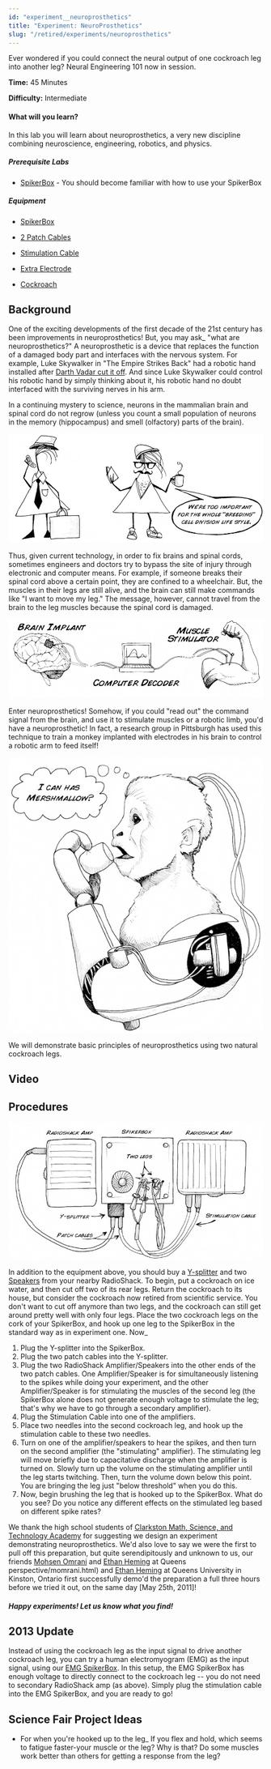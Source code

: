 ```yaml
---
id: "experiment__neuroprosthetics"
title: "Experiment: NeuroProsthetics"
slug: "/retired/experiments/neuroprosthetics"
---
```




Ever wondered if you could connect the neural output of one cockroach leg into
another leg? Neural Engineering 101 now in session.

**Time:**  45 Minutes

**Difficulty:**   Intermediate

#### What will you learn?

In this lab you will learn about neuroprosthetics, a very new discipline
combining neuroscience, engineering, robotics, and physics.

##### Prerequisite Labs

* [SpikerBox](spikerbox) - You should become familiar with how to use your SpikerBox

##### Equipment

* [SpikerBox](https://backyardbrains.com/products/spikerbox)

* [2 Patch Cables](https://backyardbrains.com/products/laptopcable)

* [Stimulation Cable](https://backyardbrains.com/products/stimulationcable)

* [Extra Electrode](https://backyardbrains.com/products/recordingelectrode)

* [Cockroach](https://backyardbrains.com/products/cockroaches)

## Background

One of the exciting developments of the first decade of the 21st century has
been improvements in neuroprosthetics! But, you may ask_ "what are
neuroprosthetics?" A neuroprosthetic is a device that replaces the function of
a damaged body part and interfaces with the nervous system. For example, Luke
Skywalker in "The Empire Strikes Back" had a robotic hand installed after
[Darth Vadar cut it off](https://www.youtube.com/watch?v=C-DeI3ohVbY). And
since Luke Skywalker could control his robotic hand by simply thinking about
it, his robotic hand no doubt interfaced with the surviving nerves in his arm.

In a continuing mystery to science, neurons in the mammalian brain and spinal
cord do not regrow (unless you count a small population of neurons in the
memory (hippocampus) and smell (olfactory) parts of the brain).

[ ![](./img/Exp9_hipsterneurons.jpeg)](./img/Exp9_hipsterneurons.jpeg)

Thus, given current technology, in order to fix brains and spinal cords,
sometimes engineers and doctors try to bypass the site of injury through
electronic and computer means. For example, if someone breaks their spinal
cord above a certain point, they are confined to a wheelchair. But, the
muscles in their legs are still alive, and the brain can still make commands
like "I want to move my leg." The message, however, cannot travel from the
brain to the leg muscles because the spinal cord is damaged.

[ ![](./img/Exp9_fig2.jpeg)](./img/Exp9_fig2.jpeg)

Enter neuroprosthetics! Somehow, if you could "read out" the command signal
from the brain, and use it to stimulate muscles or a robotic limb, you'd have
a neuroprosthetic! In fact, a research group in Pittsburgh has used this
technique to train a monkey implanted with electrodes in his brain to control
a robotic arm to feed itself!

[ ![](./img/Exp9_monkey.jpeg)](./img/Exp9_monkey.jpeg)

We will demonstrate basic principles of neuroprosthetics using two natural
cockroach legs.

## Video

## Procedures

[ ![](./img/Exp9_setup.jpeg)](./img/Exp9_setup.jpeg)

In addition to the equipment above, you should buy a
[Y-splitter](https://www.radioshack.com/product/index.jsp?productId=2103422)
and two
[Speakers](https://www.radioshack.com/product/index.jsp?productId=2062620) from
your nearby RadioShack. To begin, put a cockroach on ice water, and then cut
off two of its rear legs. Return the cockroach to its house, but consider the
cockroach now retired from scientific service. You don't want to cut off
anymore than two legs, and the cockroach can still get around pretty well with
only four legs. Place the two cockroach legs on the cork of your SpikerBox,
and hook up one leg to the SpikerBox in the standard way as in experiment one.
Now_

  1. Plug the Y-splitter into the SpikerBox. 
  2. Plug the two patch cables into the Y-splitter. 
  3. Plug the two RadioShack Amplifier/Speakers into the other ends of the two patch cables. One Amplifier/Speaker is for simultaneously listening to the spikes while doing your experiment, and the other Amplifier/Speaker is for stimulating the muscles of the second leg (the SpikerBox alone does not generate enough voltage to stimulate the leg; that's why we have to go through a secondary amplifier). 
  4. Plug the Stimulation Cable into one of the amplifiers. 
  5. Place two needles into the second cockroach leg, and hook up the stimulation cable to these two needles. 
  6. Turn on one of the amplifier/speakers to hear the spikes, and then turn on the second amplifier (the "stimulating" amplifier). The stimulating leg will move briefly due to capacitative discharge when the amplifier is turned on. Slowly turn up the volume on the stimulating amplifier until the leg starts twitching. Then, turn the volume down below this point. You are bringing the leg just "below threshold" when you do this. 
  7. Now, begin brushing the leg that is hooked up to the SpikerBox. What do you see? Do you notice any different effects on the stimulated leg based on different spike rates? 

We thank the high school students of [Clarkston Math, Science, and Technology Academy](https://www.clarkston.k12.mi.us/education/components/scrapbook/default.php?sectionid=1119)
for suggesting we design an experiment demonstrating neuroprosthetics. We'd
also love to say we were the first to pull off this preparation, but quite
serendipitously and unknown to us, our friends [Mohsen Omrani](https://www.queensu.ca/sgs/forstudents/stories/students-perspective/momrani.html) and [Ethan Heming](https://limb.biomed.queensu.ca/lab_members/lab_members.htm) at Queens
perspective/momrani.html) and [Ethan Heming](https://limb.biomed.queensu.ca/lab_members/lab_members.htm) at Queens
University in Kinston, Ontario first successfully demo'd the preparation a
full three hours before we tried it out, on the same day [May 25th, 2011]!

##### Happy experiments! Let us know what you find!

## 2013 Update

Instead of using the cockroach leg as the input signal to drive another
cockroach leg, you can try a human electromyogram (EMG) as the input signal,
using our [EMG SpikerBox](https://backyardbrains.com/products/emgspikerboxkit). In this
setup, the EMG SpikerBox has enough voltage to directly connect to the
cockroach leg -- you do not need to secondary RadioShack amp (as above).
Simply plug the stimulation cable into the EMG SpikerBox, and you are ready to
go!

## Science Fair Project Ideas

* For when you're hooked up to the leg_ If you flex and hold, which seems to fatigue faster-your muscle or the leg? Why is that? Do some muscles work better than others for getting a response from the leg?
